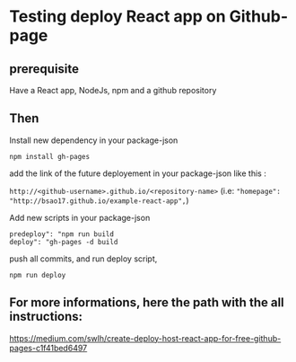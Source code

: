 # Testing deploy React app on Github-page

## prerequisite

Have a React app, NodeJs, npm and a github repository

## Then

Install new dependency in your package-json

`npm install gh-pages`

add the link of the future deployement in your package-json like this :

`http://<github-username>.github.io/<repository-name>`
(i.e: `"homepage": "http://bsao17.github.io/example-react-app",`)
  
Add new scripts in your package-json
  
`predeploy": "npm run build` <br/>
`deploy": "gh-pages -d build`
  
push all commits, and run deploy script,
  
`npm run deploy`
  
## For more informations, here the path with the all instructions:
https://medium.com/swlh/create-deploy-host-react-app-for-free-github-pages-c1f41bed6497
  
